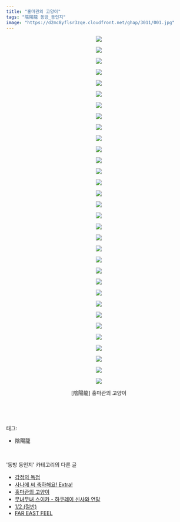 ```yaml
---
title: "홍마관의 고양이"
tags: "陰陽龍 동방_동인지"
image: "https://d2mc8yflsr3zqe.cloudfront.net/ghap/3011/001.jpg"
---
```

<div class="article">
<p style="text-align: center; clear: none; float: none;"><img src="{{ site.imgserver2 }}/ghap/3011/001.jpg"/></p>
<p style="text-align: center; clear: none; float: none;"><img src="{{ site.imgserver2 }}/ghap/3011/002.jpg"/></p>
<p style="text-align: center; clear: none; float: none;"><img src="{{ site.imgserver2 }}/ghap/3011/003.jpg"/></p>
<p style="text-align: center; clear: none; float: none;"><img src="{{ site.imgserver2 }}/ghap/3011/004.jpg"/></p>
<p style="text-align: center; clear: none; float: none;"><img src="{{ site.imgserver2 }}/ghap/3011/005.jpg"/></p>
<p style="text-align: center; clear: none; float: none;"><img src="{{ site.imgserver2 }}/ghap/3011/006.jpg"/></p>
<p style="text-align: center; clear: none; float: none;"><img src="{{ site.imgserver2 }}/ghap/3011/007.jpg"/></p>
<p style="text-align: center; clear: none; float: none;"><img src="{{ site.imgserver2 }}/ghap/3011/008.jpg"/></p>
<p style="text-align: center; clear: none; float: none;"><img src="{{ site.imgserver2 }}/ghap/3011/009.jpg"/></p>
<p style="text-align: center; clear: none; float: none;"><img src="{{ site.imgserver2 }}/ghap/3011/010.jpg"/></p>
<p style="text-align: center; clear: none; float: none;"><img src="{{ site.imgserver2 }}/ghap/3011/011.jpg"/></p>
<p style="text-align: center; clear: none; float: none;"><img src="{{ site.imgserver2 }}/ghap/3011/012.jpg"/></p>
<p style="text-align: center; clear: none; float: none;"><img src="{{ site.imgserver2 }}/ghap/3011/013.jpg"/></p>
<p style="text-align: center; clear: none; float: none;"><img src="{{ site.imgserver2 }}/ghap/3011/014.jpg"/></p>
<p style="text-align: center; clear: none; float: none;"><img src="{{ site.imgserver2 }}/ghap/3011/015.jpg"/></p>
<p style="text-align: center; clear: none; float: none;"><img src="{{ site.imgserver2 }}/ghap/3011/016.jpg"/></p>
<p style="text-align: center; clear: none; float: none;"><img src="{{ site.imgserver2 }}/ghap/3011/017.jpg"/></p>
<p style="text-align: center; clear: none; float: none;"><img src="{{ site.imgserver2 }}/ghap/3011/018.jpg"/></p>
<p style="text-align: center; clear: none; float: none;"><img src="{{ site.imgserver2 }}/ghap/3011/019.jpg"/></p>
<p style="text-align: center; clear: none; float: none;"><img src="{{ site.imgserver2 }}/ghap/3011/020.jpg"/></p>
<p style="text-align: center; clear: none; float: none;"><img src="{{ site.imgserver2 }}/ghap/3011/021.jpg"/></p>
<p style="text-align: center; clear: none; float: none;"><img src="{{ site.imgserver2 }}/ghap/3011/022.jpg"/></p>
<p style="text-align: center; clear: none; float: none;"><img src="{{ site.imgserver2 }}/ghap/3011/023.jpg"/></p>
<p style="text-align: center; clear: none; float: none;"><img src="{{ site.imgserver2 }}/ghap/3011/024.jpg"/></p>
<p style="text-align: center; clear: none; float: none;"><img src="{{ site.imgserver2 }}/ghap/3011/025.jpg"/></p>
<p style="text-align: center; clear: none; float: none;"><img src="{{ site.imgserver2 }}/ghap/3011/026.jpg"/></p>
<p style="text-align: center; clear: none; float: none;"><img src="{{ site.imgserver2 }}/ghap/3011/027.jpg"/></p>
<p style="text-align: center; clear: none; float: none;"><img src="{{ site.imgserver2 }}/ghap/3011/028.jpg"/></p>
<p style="text-align: center; clear: none; float: none;"><img src="{{ site.imgserver2 }}/ghap/3011/029.jpg"/></p>
<p style="text-align: center; clear: none; float: none;"><img src="{{ site.imgserver2 }}/ghap/3011/030.jpg"/></p>
<p style="text-align: center; clear: none; float: none;"><img src="{{ site.imgserver2 }}/ghap/3011/031.jpg"/></p>
<p style="text-align: center; clear: none; float: none;"><img src="{{ site.imgserver2 }}/ghap/3011/032.jpg"/></p>
<p style="text-align: center; clear: none; float: none;">[陰陽龍] 홍마관의 고양이</p>
<p><br/></p>
</div><br/>
<div class="tagTrail">
<p>태그: </p>
<ul>
<li>陰陽龍</li>
</ul>
</div><br/>
<div class="another">
<p>'동방 동인지' 카테고리의 다른 글</p>
<ul>
<li><a href="/ghap_3015">감정의 독점</a></li>
<li><a href="/ghap_3014">사나에 씨 축하해요! Extra!</a></li>
<li><a href="/ghap_3011">홍마관의 고양이</a></li>
<li><a href="/ghap_3010">무녀무녀 스이카 - 하쿠레이 신사와 연말</a></li>
<li><a href="/ghap_3009">1/2 (절반)</a></li>
<li><a href="/ghap_3008">FAR EAST FEEL</a></li>
</ul>
</div><br/>
<div class="cb_module cb_fluid">
<div class="cb_wrt cb_profile">
</div><!-- commentList close -->
</div><br/>
